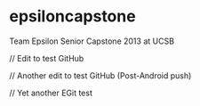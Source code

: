epsiloncapstone
===============

Team Epsilon Senior Capstone 2013 at UCSB

// Edit to test GitHub

// Another edit to test GitHub (Post-Android push)

// Yet another EGit test